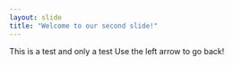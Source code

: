 ```yaml
---
layout: slide
title: "Welcome to our second slide!"
---
```

This is a test and only a test
Use the left arrow to go back!
